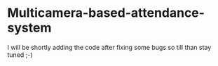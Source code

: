 # Multicamera-based-attendance-system
I will be shortly adding the code after fixing some bugs so till than stay tuned ;-)
